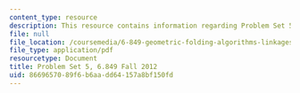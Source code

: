 ```yaml
---
content_type: resource
description: This resource contains information regarding Problem Set 5.
file: null
file_location: /coursemedia/6-849-geometric-folding-algorithms-linkages-origami-polyhedra-fall-2012/8669657089f6b6aadd64157a8bf150fd_MIT6_849F12_ps5.pdf
file_type: application/pdf
resourcetype: Document
title: Problem Set 5, 6.849 Fall 2012
uid: 86696570-89f6-b6aa-dd64-157a8bf150fd
---
```

